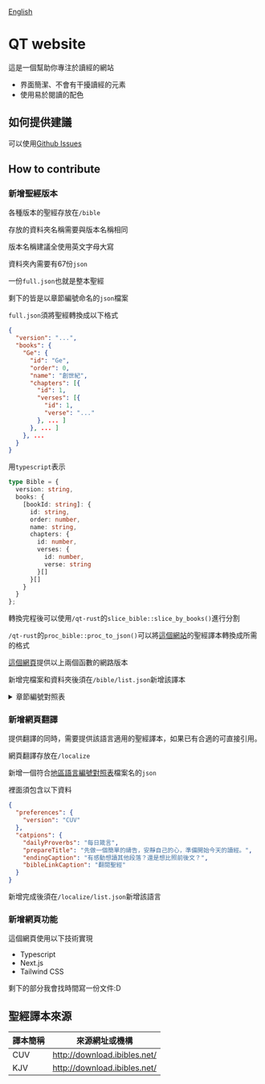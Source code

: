 [English](/docs/README_en.md)

# QT website
這是一個幫助你專注於讀經的網站

- 界面簡潔、不會有干擾讀經的元素
- 使用易於閱讀的配色

## 如何提供建議
可以使用[Github Issues](https://github.com/revival0728/qt-web/issues)

## How to contribute
### 新增聖經版本
各種版本的聖經存放在`/bible`

存放的資料夾名稱需要與版本名稱相同

版本名稱建議全使用英文字母大寫

資料夾內需要有67份`json`

一份`full.json`也就是整本聖經

剩下的皆是以章節編號命名的`json`檔案

`full.json`須將聖經轉換成以下格式
```json
{
  "version": "...",
  "books": {
    "Ge": {
      "id": "Ge",
      "order": 0,
      "name": "創世紀",
      "chapters": [{
        "id": 1,
        "verses": [{
          "id": 1,
          "verse": "..."
        }, ... ]
      }, ... ]
    }, ...
  }
}
```
用`typescript`表示
```ts
type Bible = {
  version: string,
  books: {
    [bookId: string]: {
      id: string,
      order: number,
      name: string,
      chapters: {
        id: number,
        verses: {
          id: number,
          verse: string
        }[]
      }[]
    }
  }
};
```

轉換完程後可以使用`/qt-rust`的`slice_bible::slice_by_books()`進行分割

`/qt-rust`的`proc_bible::proc_to_json()`可以將[這個網站](http://download.ibibles.net/)的聖經譯本轉換成所需的格式

[這個網頁](https://qt.hsingfu.tw/dev)提供以上兩個函數的網路版本

新增完檔案和資料夾後須在`/bible/list.json`新增該譯本

<details>
  <summary>章節編號對照表</summary>
  ```json
  [
    { id: 'Ge', name: '創世紀' },
    { id: 'Exo', name: '出埃及記' },
    { id: 'Lev', name: '利未記' },
    { id: 'Num', name: '民數記' },
    { id: 'Deu', name: '申命記' },
    { id: 'Josh', name: '約書亞記' },
    { id: 'Jdgs', name: '士師記' },
    { id: 'Ruth', name: '路得記' },
    { id: '1Sm', name: '撒母耳記上' },
    { id: '2Sm', name: '撒母耳記下' },
    { id: '1Ki', name: '列王記上' },
    { id: '2Ki', name: '列王記下' },
    { id: '1Chr', name: '歷代志上' },
    { id: '2Chr', name: '歷代志下' },
    { id: 'Ezra', name: '以斯拉記' },
    { id: 'Neh', name: '尼希米記' },
    { id: 'Est', name: '以斯帖記' },
    { id: 'Job', name: '約伯記' },
    { id: 'Psa', name: '詩篇' },
    { id: 'Prv', name: '箴言' },
    { id: 'Eccl', name: '傳道書' },
    { id: 'SSol', name: '雅歌' },
    { id: 'Isa', name: '以賽亞書' },
    { id: 'Jer', name: '耶利米書' },
    { id: 'Lam', name: '耶利米哀歌' },
    { id: 'Eze', name: '以西結書' },
    { id: 'Dan', name: '但以理書' },
    { id: 'Hos', name: '何西阿書' },
    { id: 'Joel', name: '約珥書' },
    { id: 'Amos', name: '阿摩司書' },
    { id: 'Obad', name: '俄巴底亞書' },
    { id: 'Jonah', name: '約拿書' },
    { id: 'Mic', name: '彌迦書' },
    { id: 'Nahum', name: '那鴻書' },
    { id: 'Hab', name: '哈巴谷書' },
    { id: 'Zep', name: '西番雅書' },
    { id: 'Hag', name: '哈該書' },
    { id: 'Zec', name: '撒迦利亞書' },
    { id: 'Mal', name: '瑪拉基書' },
    { id: 'Mat', name: '馬太福音' },
    { id: 'Mark', name: '馬可福音' },
    { id: 'Luke', name: '路加福音' },
    { id: 'John', name: '約翰福音' },
    { id: 'Acts', name: '使徒行傳' },
    { id: 'Rom', name: '羅馬書' },
    { id: '1Cor', name: '哥林多前書' },
    { id: '2Cor', name: '哥林多後書' },
    { id: 'Gal', name: '加拉太書' },
    { id: 'Eph', name: '以弗所書' },
    { id: 'Phi', name: '腓立比書' },
    { id: 'Col', name: '歌羅西書' },
    { id: '1Th', name: '帖撒羅尼迦前書' },
    { id: '2Th', name: '帖撒羅尼迦後書' },
    { id: '1Tim', name: '提摩太前書' },
    { id: '2Tim', name: '提摩太後書' },
    { id: 'Titus', name: '提多書' },
    { id: 'Phmn', name: '腓利門書' },
    { id: 'Heb', name: '希伯來書' },
    { id: 'Jas', name: '雅各書' },
    { id: '1Pet', name: '彼得前書' },
    { id: '2Pet', name: '彼得後書' },
    { id: '1Jn', name: '約翰一書' },
    { id: '2Jn', name: '約翰二書' },
    { id: '3Jn', name: '約翰三書' },
    { id: 'Jude', name: '猶大書' },
    { id: 'Rev', name: '啟示錄' }
  ]
  ```
</details>

### 新增網頁翻譯
提供翻譯的同時，需要提供該語言適用的聖經譯本，如果已有合適的可直接引用。

網頁翻譯存放在`/localize`

新增一個符合[地區語言編號對照表](https://www.w3schools.com/tags/ref_language_codes.asp)檔案名的`json`

裡面須包含以下資料

```json
{
  "preferences": {
    "version": "CUV"
  },
  "catpions": {
    "dailyProverbs": "每日箴言",
    "prepareTitle": "先做一個簡單的禱告，安靜自己的心，準備開始今天的讀經。",
    "endingCaption": "有感動想讀其他段落？還是想比照前後文？",
    "bibleLinkCaption": "翻閱聖經"
  }
}
```

新增完成後須在`/localize/list.json`新增該語言

### 新增網頁功能
這個網頁使用以下技術實現
- Typescript
- Next.js
- Tailwind CSS

剩下的部分我會找時間寫一份文件:D

## 聖經譯本來源
| 譯本簡稱 | 來源網址或機構                 |
| ------ | ---------------------------- |
| CUV    | http://download.ibibles.net/ |
| KJV    | http://download.ibibles.net/ |